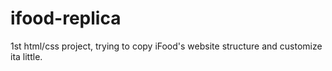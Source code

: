 # ifood-replica
1st html/css project, trying to copy iFood's website structure and customize ita little.

